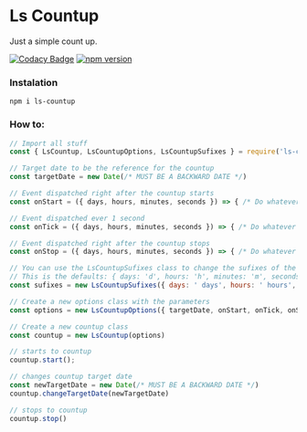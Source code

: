 # Ls Countup

Just a simple count up.

[![Codacy Badge](https://api.codacy.com/project/badge/Grade/61f9b6709d374b1daaf61b1cd0da7b98)](https://app.codacy.com/app/leandrosimoes/ls-countup?utm_source=github.com&utm_medium=referral&utm_content=leandrosimoes/ls-countup&utm_campaign=Badge_Grade_Dashboard)
[![npm version](https://badge.fury.io/js/ls-countup.svg)](https://badge.fury.io/js/ls-countup) 

### Instalation

`npm i ls-countup`

### How to:

```javascript
// Import all stuff
const { LsCountup, LsCountupOptions, LsCountupSufixes } = require('ls-countup')

// Target date to be the reference for the countup
const targetDate = new Date(/* MUST BE A BACKWARD DATE */)

// Event dispatched right after the countup starts
const onStart = ({ days, hours, minutes, seconds }) => { /* Do whatever you want... */ }

// Event dispatched ever 1 second
const onTick = ({ days, hours, minutes, seconds }) => { /* Do whatever you want... */ }

// Event dispatched right after the countup stops
const onStop = ({ days, hours, minutes, seconds }) => { /* Do whatever you want... */ }

// You can use the LsCountupSufixes class to change the sufixes of the tick on return
// This is the defaults: { days: 'd', hours: 'h', minutes: 'm', seconds: 's' }
const sufixes = new LsCountupSufixes({ days: ' days', hours: ' hours', minutes: ' minutes', seconds: ' seconds' })

// Create a new options class with the parameters
const options = new LsCountupOptions({ targetDate, onStart, onTick, onStop, sufixes })

// Create a new countup class
const countup = new LsCountup(options)

// starts to countup
countup.start();

// changes countup target date
const newTargetDate = new Date(/* MUST BE A BACKWARD DATE */)
countup.changeTargetDate(newTargetDate)

// stops to countup
countup.stop()
```